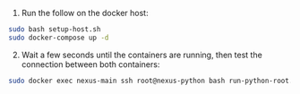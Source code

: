 1. Run the follow on the docker host:

```sh
sudo bash setup-host.sh
sudo docker-compose up -d
```

2. Wait a few seconds until the containers are running, then test the connection between both containers:

```sh
sudo docker exec nexus-main ssh root@nexus-python bash run-python-root.sh https://github.com/Nexusforge/nexus-remoting-sample python main.py
```